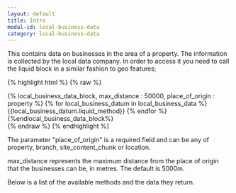 ```yaml
---
layout: default
title: Intro
modal-id: local-business-data
category: local-business-data
---
```


This contains data on businesses in the area of a property. The information is collected by the local data company. In order to access it you need to call the liquid block in a similar fashion to geo features;

{% highlight html %}
{% raw %}
  <div>
    {% local_business_data_block, max_distance : 50000, place_of_origin : property %}
      {% for local_business_datum in local_business_data %}
        {{local_business_datum.liquid_method}}
      {% endfor %}
    {%endlocal_business_data_block%}
  </div>
{% endraw %}
{% endhighlight %}

The parameter "place_of_origin" is a required field and can be any of property, branch, site_content_chunk or location.

max_distance represents the maximum distance from the place of origin that the businesses can be, in metres. The default is 5000m.

Below is a list of the available methods and the data they return.

